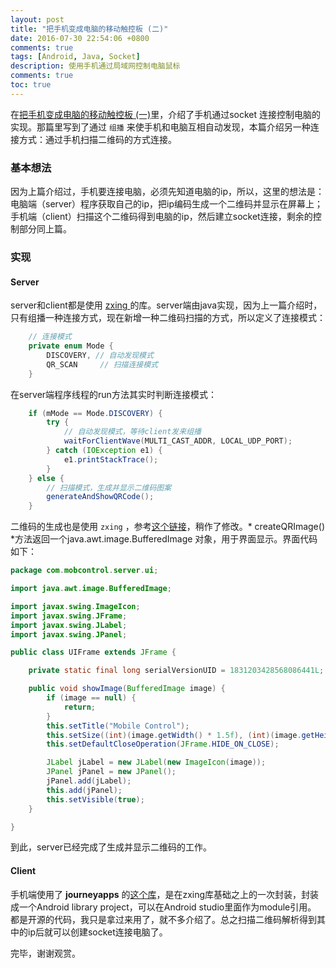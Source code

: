 ```yaml
---
layout: post
title: "把手机变成电脑的移动触控板 (二)"
date: 2016-07-30 22:54:06 +0800
comments: true
tags: [Android, Java, Socket]
description: 使用手机通过局域网控制电脑鼠标
comments: true
toc: true
---
```


在[把手机变成电脑的移动触控板 (一)](http://tangni.me/2016/07/turn-phones-into-mouses)里，介绍了手机通过socket 连接控制电脑的实现。那篇里写到了通过 `组播` 来使手机和电脑互相自动发现，本篇介绍另一种连接方式：通过手机扫描二维码的方式连接。

### 基本想法
因为上篇介绍过，手机要连接电脑，必须先知道电脑的ip，所以，这里的想法是：电脑端（server）程序获取自己的ip，把ip编码生成一个二维码并显示在屏幕上；手机端（client）扫描这个二维码得到电脑的ip，然后建立socket连接，剩余的控制部分同上篇。


### 实现
 
#### Server
server和client都是使用 [ zxing ](https://github.com/zxing/zxing)的库。server端由java实现，因为上一篇介绍时，只有组播一种连接方式，现在新增一种二维码扫描的方式，所以定义了连接模式：

```java
    // 连接模式
    private enum Mode {
        DISCOVERY, // 自动发现模式
        QR_SCAN     // 扫描连接模式
    }
```

在server端程序线程的run方法其实时判断连接模式：

```java
    if (mMode == Mode.DISCOVERY) {
        try {
            // 自动发现模式，等待client发来组播
            waitForClientWave(MULTI_CAST_ADDR, LOCAL_UDP_PORT);
        } catch (IOException e1) {
            e1.printStackTrace();
        }
    } else {
        // 扫描模式，生成并显示二维码图案
        generateAndShowQRCode();
    }
```

二维码的生成也是使用 `zxing` ，参考[这个链接](http://www.journaldev.com/470/generate-qr-code-image-from-java-program)，稍作了修改。* createQRImage() *方法返回一个java.awt.image.BufferedImage 对象，用于界面显示。界面代码如下：

```java
package com.mobcontrol.server.ui;

import java.awt.image.BufferedImage;

import javax.swing.ImageIcon;
import javax.swing.JFrame;
import javax.swing.JLabel;
import javax.swing.JPanel;

public class UIFrame extends JFrame {

    private static final long serialVersionUID = 1831203428568086441L;

    public void showImage(BufferedImage image) {
        if (image == null) {
            return;
        }
        this.setTitle("Mobile Control");
        this.setSize((int)(image.getWidth() * 1.5f), (int)(image.getHeight() * 1.5f));
        this.setDefaultCloseOperation(JFrame.HIDE_ON_CLOSE);

        JLabel jLabel = new JLabel(new ImageIcon(image));
        JPanel jPanel = new JPanel();
        jPanel.add(jLabel);
        this.add(jPanel);
        this.setVisible(true);
    }

}
```

到此，server已经完成了生成并显示二维码的工作。

 
#### Client
手机端使用了 **journeyapps** 的[这个库](https://github.com/journeyapps/zxing-android-embedded)，是在zxing库基础之上的一次封装，封装成一个Android library project，可以在Android studio里面作为module引用。
都是开源的代码，我只是拿过来用了，就不多介绍了。总之扫描二维码解析得到其中的ip后就可以创建socket连接电脑了。

完毕，谢谢观赏。
